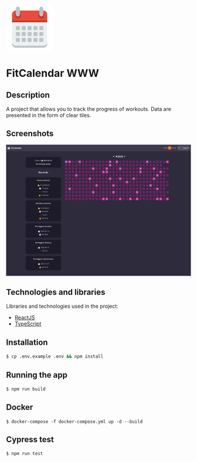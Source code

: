 ![icon](https://raw.githubusercontent.com/Andy1Blue/fit-calendar/master/views/assets/logo-calendar.png)

# FitCalendar WWW

## Description

A project that allows you to track the progress of workouts. Data are presented in the form of clear tiles.


## Screenshots

![Fitcalendar screenshot mainpage](https://github.com/Andy1Blue/fitcalendar-www/blob/main/screenshots/main_page.png?raw=true)
## Technologies and libraries

Libraries and technologies used in the project:

- [ReactJS](https://reactjs.org/)
- [TypeScript](https://www.typescriptlang.org/)

## Installation

```bash
$ cp .env.example .env && npm install
```

## Running the app

```bash
$ npm run build
```

## Docker

```
$ docker-compose -f docker-compose.yml up -d --build
```

## Cypress test

```bash
$ npm run test
```
